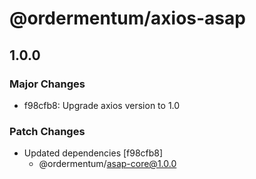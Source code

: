 # @ordermentum/axios-asap

## 1.0.0

### Major Changes

- f98cfb8: Upgrade axios version to 1.0

### Patch Changes

- Updated dependencies [f98cfb8]
  - @ordermentum/asap-core@1.0.0
